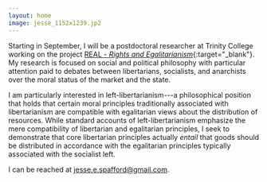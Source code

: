 ```yaml
---
layout: home
image: jesse_1152x1239.jp2
---
```


Starting in September, I will be a postdoctoral researcher at Trinity College working on the project [REAL - _Rights and Egalitarianism_](https://www.tcd.ie/Philosophy/assets/pdfs/phd2019.pdf){:target="_blank"}. My research is focused on social and political philosophy with particular attention paid to debates between libertarians, socialists, and anarchists over the moral status of the market and the state.

I am particularly interested in left-libertarianism---a philosophical position that holds that certain moral principles traditionally associated with libertarianism are compatible with egalitarian views about the distribution of resources. While standard accounts of left-libertarianism emphasize the mere compatibility of libertarian and egalitarian principles, I seek to demonstrate that core libertarian principles actually _entail_ that goods should be distributed in accordance with the egalitarian principles typically associated with the socialist left.

I can be reached at jesse.e.spafford@gmail.com.
